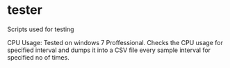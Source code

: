 # tester
Scripts used for testing

CPU Usage: Tested on windows 7 Proffessional. Checks the CPU usage for specified interval and dumps it into a CSV file every sample interval for specified no of times. 

